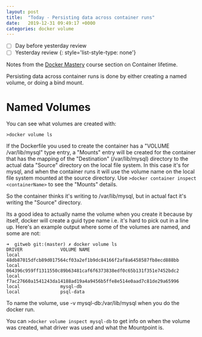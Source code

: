```yaml
---
layout: post
title:  "Today - Persisting data across container runs"
date:   2019-12-31 09:49:17 +0000
categories: docker volume
---
```

- [ ] Day before yesterday review
- [ ] Yesterday review
{: style='list-style-type: none'}

Notes from the [Docker Mastery][docker-mastery] course section on Container lifetime.

Persisting data across container runs is done by either creating a named volume, or doing a bind mount.

# Named Volumes

You can see what volumes are created with:

`>docker volume ls`

If the Dockerfile you used to create the container has a "VOLUME /var/lib/mysql" type entry, a "Mounts" entry will be created for the container that has the mapping of the "Destination" (/var/lib/mysql) directory to the actual data "Source" directory on the local file system.  In this case it's for mysql, and when the container runs it will use the volume name on the local file system mounted at the source directory.  Use `>docker container inspect <containerName>` to see the "Mounts" details.

So the container thinks it's writing to /var/lib/mysql, but in actual fact it's writing the "Source" directory.  

Its a good idea to actually name the volume when you create it because by itself, docker will create a guid type name i.e. it's hard to pick out in a line up.  Here's an example output where some of the volumes are named, and some are not:

```
➜  gitweb git:(master) ✗ docker volume ls
DRIVER              VOLUME NAME
local               48db87015dfcb89d017564cf03a2ef1b9dc84166f2af8a6458587fb8ecd888bb
local               064396c959ff1311550c89b63481caf6f6373838edf0c65b131f351e7452bdc2
local               f7ac27660a1541243da14188ad19a4a9456b5ffe8e514e0aad7c81de29a65996
local               mysql-db
local               psql-data
```

To name the volume, use -v mysql-db:/var/lib/mysql when you do the docker run.

You can `>docker volume inspect mysql-db` to get info on when the volume was created, what driver was used and what the Mountpoint is.

[docker-mastery]: https://www.udemy.com/course/docker-mastery
